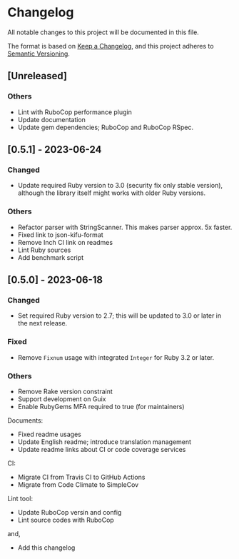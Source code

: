 # Changelog

All notable changes to this project will be documented in this file.

The format is based on [Keep a Changelog](https://keepachangelog.com/en/1.0.0/),
and this project adheres to [Semantic Versioning](https://semver.org/spec/v2.0.0.html).

## [Unreleased]

### Others

* Lint with RuboCop performance plugin
* Update documentation
* Update gem dependencies; RuboCop and RuboCop RSpec.

## [0.5.1] - 2023-06-24

### Changed

* Update required Ruby version to 3.0 (security fix only stable
  version), although the library itself might works with older Ruby
  versions.

### Others

* Refactor parser with StringScanner.  This makes parser approx. 5x
  faster.
* Fixed link to json-kifu-format
* Remove Inch CI link on readmes
* Lint Ruby sources
* Add benchmark script

## [0.5.0] - 2023-06-18

### Changed

* Set required Ruby version to 2.7; this will be updated to 3.0 or
  later in the next release.

### Fixed

* Remove `Fixnum` usage with integrated `Integer` for Ruby 3.2 or
  later.

### Others

* Remove Rake version constraint
* Support development on Guix
* Enable RubyGems MFA required to true (for maintainers)

Documents:

* Fixed readme usages
* Update English readme; introduce translation management
* Update readme links about CI or code coverage services

CI:

* Migrate CI from Travis CI to GitHub Actions
* Migrate from Code Climate to SimpleCov

Lint tool:

* Update RuboCop versin and config
* Lint source codes with RuboCop

and,

* Add this changelog
